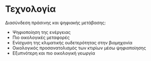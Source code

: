 # Τεχνολογία

Διασύνδεση πράσινης και ψηφιακής μετάβασης:

- Ψηφιοποίηση της ενέργειας
- Πιο οικολογικές μεταφορές
- Ενίσχυση της κλιματικής ουδετερότητας στην βιομηχανία
- Οικολογικός προσανατολισμός των κτιρίων μέσω ψηφιοποίησης
- Εξυπνότερη και πιο οικολογική γεωργία

